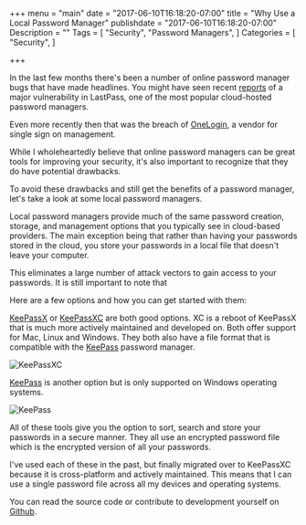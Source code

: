 +++
menu = "main"
date = "2017-06-10T16:18:20-07:00"
title = "Why Use a Local Password Manager"
publishdate = "2017-06-10T16:18:20-07:00"
Description = ""
Tags = [
  "Security",
  "Password Managers",
]
Categories = [
  "Security",
]

+++

In the last few months there's been a number of online password manager bugs that have made headlines. You might have seen recent [reports](https://www.theguardian.com/technology/2017/mar/30/lastpass-warns-users-to-exercise-caution-while-it-fixes-major-vulnerability) of a major vulnerability in LastPass, one of the most popular cloud-hosted password managers.

Even more recently then that was the breach of [OneLogin](https://www.wired.com/2017/06/security-news-week-onelogin-one-bad-breach/), a vendor for single sign on management.

While I wholeheartedly believe that online password managers can be great tools for improving your security, it's also important to recognize that they do have potential drawbacks.

To avoid these drawbacks and still get the benefits of a password manager, let's take a look at some local password managers.

<!--more-->

Local password managers provide much of the same password creation, storage, and management options that you typically see in cloud-based providers. The main exception being that rather than having your passwords stored in the cloud, you store your passwords in a local file that doesn't leave your computer.

This eliminates a large number of attack vectors to gain access to your passwords. It is still important to note that

Here are a few options and how you can get started with them:

[KeePassX](https://www.keepassx.org/) or [KeePassXC](https://keepassxc.org/) are both good options. XC is a reboot of KeePassX that is much more actively maintained and developed on. Both offer support for Mac, Linux and Windows. They both also have a file format that is compatible with the [KeePass](keepass.info) password manager.

![KeePassXC](/images/use_local_password_manager/keepassxc.png)

[KeePass](keepass.info) is another option but is only supported on Windows operating systems.

![KeePass](/images/use_local_password_manager/keepass.png)

All of these tools give you the option to sort, search and store your passwords in a secure manner. They all use an encrypted password file which is the encrypted version of all your passwords.

I've used each of these in the past, but finally migrated over to KeePassXC because it is cross-platform and actively maintained. This means that I can use a single password file across all my devices and operating systems.

You can read the source code or contribute to development yourself on [Github](https://github.com/keepassxreboot/keepassxc/).